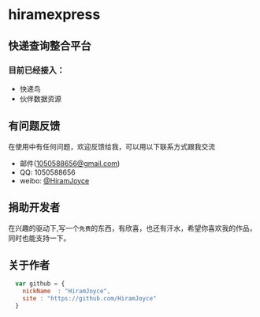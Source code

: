 # hiramexpress

## 快递查询整合平台

### 目前已经接入：
* 快递鸟
* 伙伴数据资源


## 有问题反馈
在使用中有任何问题，欢迎反馈给我，可以用以下联系方式跟我交流

* 邮件(1050588656@gmail.com)
* QQ: 1050588656
* weibo: [@HiramJoyce](https://weibo.com/2640734417/)

## 捐助开发者
在兴趣的驱动下,写一个`免费`的东西，有欣喜，也还有汗水，希望你喜欢我的作品，同时也能支持一下。

## 关于作者

```javascript
  var github = {
    nickName  : "HiramJoyce",
    site : "https://github.com/HiramJoyce"
  }
```
